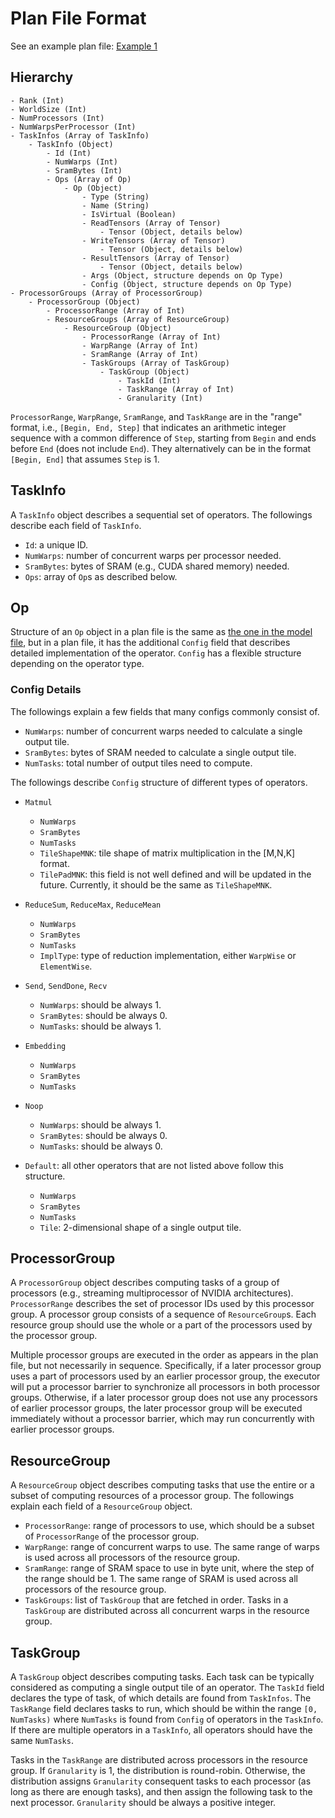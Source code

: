 # Plan File Format

See an example plan file: [Example 1](../examples/tutorial/default_plan.json)

## Hierarchy

    - Rank (Int)
    - WorldSize (Int)
    - NumProcessors (Int)
    - NumWarpsPerProcessor (Int)
    - TaskInfos (Array of TaskInfo)
        - TaskInfo (Object)
            - Id (Int)
            - NumWarps (Int)
            - SramBytes (Int)
            - Ops (Array of Op)
                - Op (Object)
                    - Type (String)
                    - Name (String)
                    - IsVirtual (Boolean)
                    - ReadTensors (Array of Tensor)
                        - Tensor (Object, details below)
                    - WriteTensors (Array of Tensor)
                        - Tensor (Object, details below)
                    - ResultTensors (Array of Tensor)
                        - Tensor (Object, details below)
                    - Args (Object, structure depends on Op Type)
                    - Config (Object, structure depends on Op Type)
    - ProcessorGroups (Array of ProcessorGroup)
        - ProcessorGroup (Object)
            - ProcessorRange (Array of Int)
            - ResourceGroups (Array of ResourceGroup)
                - ResourceGroup (Object)
                    - ProcessorRange (Array of Int)
                    - WarpRange (Array of Int)
                    - SramRange (Array of Int)
                    - TaskGroups (Array of TaskGroup)
                        - TaskGroup (Object)
                            - TaskId (Int)
                            - TaskRange (Array of Int)
                            - Granularity (Int)

`ProcessorRange`, `WarpRange`, `SramRange`, and `TaskRange` are in the "range" format, i.e., `[Begin, End, Step]` that indicates an arithmetic integer sequence with a common difference of `Step`, starting from `Begin` and ends before `End` (does not include `End`). They alternatively can be in the format `[Begin, End]` that assumes `Step` is 1.

## TaskInfo

A `TaskInfo` object describes a sequential set of operators. The followings describe each field of `TaskInfo`.

- `Id`: a unique ID.
- `NumWarps`: number of concurrent warps per processor needed.
- `SramBytes`: bytes of SRAM (e.g., CUDA shared memory) needed.
- `Ops`: array of `Op`s as described below.

## Op

Structure of an `Op` object in a plan file is the same as [the one in the model file](model_file.md#op), but in a plan file, it has the additional `Config` field that describes detailed implementation of the operator. `Config` has a flexible structure depending on the operator type.

### Config Details

The followings explain a few fields that many configs commonly consist of.

- `NumWarps`: number of concurrent warps needed to calculate a single output tile.
- `SramBytes`: bytes of SRAM needed to calculate a single output tile.
- `NumTasks`: total number of output tiles need to compute.

The followings describe `Config` structure of different types of operators.

- `Matmul`
    - `NumWarps`
    - `SramBytes`
    - `NumTasks`
    - `TileShapeMNK`: tile shape of matrix multiplication in the [M,N,K] format.
    - `TilePadMNK`: this field is not well defined and will be updated in the future. Currently, it should be the same as `TileShapeMNK`.

- `ReduceSum`, `ReduceMax`, `ReduceMean`
    - `NumWarps`
    - `SramBytes`
    - `NumTasks`
    - `ImplType`: type of reduction implementation, either `WarpWise` or `ElementWise`.

- `Send`, `SendDone`, `Recv`
    - `NumWarps`: should be always 1.
    - `SramBytes`: should be always 0.
    - `NumTasks`: should be always 1.

- `Embedding`
    - `NumWarps`
    - `SramBytes`
    - `NumTasks`

- `Noop`
    - `NumWarps`: should be always 1.
    - `SramBytes`: should be always 0.
    - `NumTasks`: should be always 0.

- `Default`: all other operators that are not listed above follow this structure.
    - `NumWarps`
    - `SramBytes`
    - `NumTasks`
    - `Tile`: 2-dimensional shape of a single output tile.

## ProcessorGroup

A `ProcessorGroup` object describes computing tasks of a group of processors (e.g., streaming multiprocessor of NVIDIA architectures). `ProcessorRange` describes the set of processor IDs used by this processor group. A processor group consists of a sequence of `ResourceGroup`s. Each resource group should use the whole or a part of the processors used by the processor group.

Multiple processor groups are executed in the order as appears in the plan file, but not necessarily in sequence. Specifically, if a later processor group uses a part of processors used by an earlier processor group, the executor will put a processor barrier to synchronize all processors in both processor groups. Otherwise, if a later processor group does not use any processors of earlier processor groups, the later processor group will be executed immediately without a processor barrier, which may run concurrently with earlier processor groups.

## ResourceGroup

A `ResourceGroup` object describes computing tasks that use the entire or a subset of computing resources of a processor group. The followings explain each field of a `ResourceGroup` object.

- `ProcessorRange`: range of processors to use, which should be a subset of `ProcessorRange` of the processor group.
- `WarpRange`: range of concurrent warps to use. The same range of warps is used across all processors of the resource group.
- `SramRange`: range of SRAM space to use in byte unit, where the step of the range should be 1. The same range of SRAM is used across all processors of the resource group.
- `TaskGroups`: list of `TaskGroup` that are fetched in order. Tasks in a `TaskGroup` are distributed across all concurrent warps in the resource group.

## TaskGroup

A `TaskGroup` object describes computing tasks. Each task can be typically considered as computing a single output tile of an operator. The `TaskId` field declares the type of task, of which details are found from `TaskInfos`. The `TaskRange` field declares tasks to run, which should be within the range `[0, NumTasks)` where `NumTasks` is found from `Config` of operators in the `TaskInfo`. If there are multiple operators in a `TaskInfo`, all operators should have the same `NumTasks`.

Tasks in the `TaskRange` are distributed across processors in the resource group. If `Granularity` is 1, the distribution is round-robin. Otherwise, the distribution assigns `Granularity` consequent tasks to each processor (as long as there are enough tasks), and then assign the following task to the next processor. `Granularity` should be always a positive integer.
